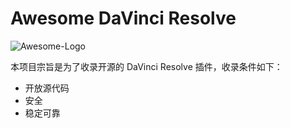 # Awesome DaVinci Resolve

![Awesome-Logo](https://repository-images.githubusercontent.com/21737465/46445f80-a5ae-11ea-921f-c39aefbcdcac)

本项目宗旨是为了收录开源的 DaVinci Resolve 插件，收录条件如下：

- 开放源代码
- 安全
- 稳定可靠
